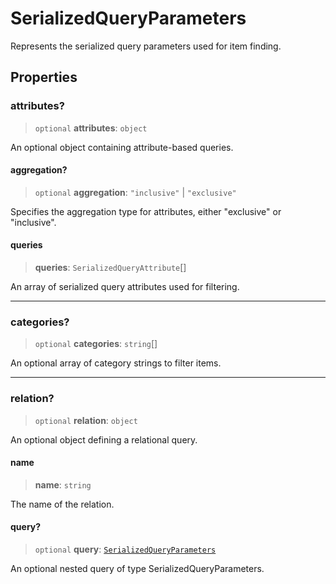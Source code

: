# SerializedQueryParameters

Represents the serialized query parameters used for item finding.

## Properties

### attributes?

> `optional` **attributes**: `object`

An optional object containing attribute-based queries.

#### aggregation?

> `optional` **aggregation**: `"inclusive"` \| `"exclusive"`

Specifies the aggregation type for attributes, either "exclusive" or "inclusive".

#### queries

> **queries**: `SerializedQueryAttribute`[]

An array of serialized query attributes used for filtering.

***

### categories?

> `optional` **categories**: `string`[]

An optional array of category strings to filter items.

***

### relation?

> `optional` **relation**: `object`

An optional object defining a relational query.

#### name

> **name**: `string`

The name of the relation.

#### query?

> `optional` **query**: [`SerializedQueryParameters`](SerializedQueryParameters.md)

An optional nested query of type SerializedQueryParameters.
